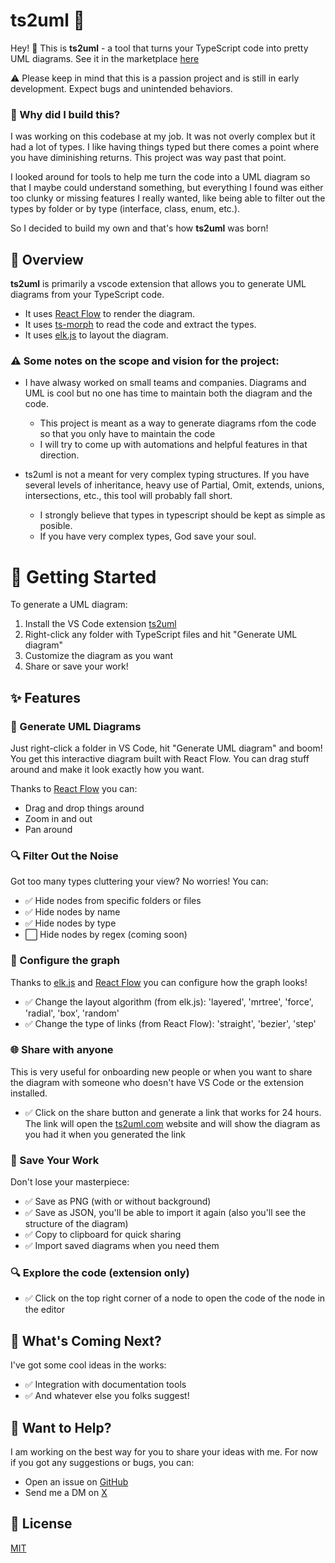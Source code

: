 # ts2uml 🎨

Hey! 👋 This is **ts2uml** - a tool that turns your TypeScript code into pretty UML diagrams. 
See it in the marketplace [here](https://marketplace.visualstudio.com/items?itemName=jvilarrasa.ts2uml)

⚠️ Please keep in mind that this is a passion project and is still in early development. Expect bugs and unintended behaviors.


### 🤔 Why did I build this?

I was working on this codebase at my job. It was not overly complex but it had a lot of types. I like having things typed but there comes a point where you have diminishing returns. This project was way past that point.

I looked around for tools to help me turn the code into a UML diagram so that I maybe could understand something, but everything I found was either too clunky or missing features I really wanted, like being able to filter out the types by folder or by type (interface, class, enum, etc.). 

So I decided to build my own and that's how **ts2uml** was born! 

## 📖 Overview

**ts2uml** is primarily a vscode extension that allows you to generate UML diagrams from your TypeScript code.
- It uses [React Flow](https://reactflow.dev/) to render the diagram.
- It uses [ts-morph](https://ts-morph.com/) to read the code and extract the types.
- It uses [elk.js](https://github.com/kieler/elkjs) to layout the diagram.

### ⚠️ Some notes on the scope and vision for the project:
- I have alwasy worked on small teams and companies. Diagrams and UML is cool but no one has time to maintain both the diagram and the code.
  - This project is meant as a way to generate diagrams rfom the code so that you only have to maintain the code
  - I will try to come up with automations and helpful features in that direction.

- ts2uml is not a meant for very complex typing structures. If you have several levels of inheritance, heavy use of Partial, Omit, extends, unions, intersections, etc., this tool will probably fall short.
  - I strongly believe that types in typescript should be kept as simple as posible.
  - If you have very complex types, God save your soul.

# 🚀 Getting Started
To generate a UML diagram:
1. Install the VS Code extension [ts2uml](https://marketplace.visualstudio.com/items?itemName=jvilarrasa.ts2uml)
2. Right-click any folder with TypeScript files and hit "Generate UML diagram"
3. Customize the diagram as you want
4. Share or save your work!

## ✨ Features

### 🎯 Generate UML Diagrams
Just right-click a folder in VS Code, hit "Generate UML diagram" and boom! You get this interactive diagram built with React Flow. You can drag stuff around and make it look exactly how you want.

Thanks to [React Flow](https://reactflow.dev/) you can:
  - Drag and drop things around
  - Zoom in and out
  - Pan around

### 🔍 Filter Out the Noise
Got too many types cluttering your view? No worries! You can:
- ✅ Hide nodes from specific folders or files
- ✅ Hide nodes by name
- ✅ Hide nodes by type
- ⬜ Hide nodes by regex (coming soon)

### 🎨 Configure the graph
Thanks to [elk.js](https://github.com/kieler/elkjs) and [React Flow](https://reactflow.dev/) you can configure how the graph looks!
- ✅ Change the layout algorithm (from elk.js): 'layered', 'mrtree', 'force', 'radial', 'box', 'random'
- ✅ Change the type of links (from React Flow): 'straight', 'bezier', 'step'

### 🌐 Share with anyone
This is very useful for onboarding new people or when you want to share the diagram with someone who doesn't have VS Code or the extension installed.
- ✅ Click on the share button and generate a link that works for 24 hours. The link will open the [ts2uml.com](https://ts2uml.com) website and will show the diagram as you had it when you generated the link

### 💾 Save Your Work
Don't lose your masterpiece:
- ✅ Save as PNG (with or without background)
- ✅ Save as JSON, you'll be able to import it again (also you'll see the structure of the diagram)
- ✅ Copy to clipboard for quick sharing
- ✅ Import saved diagrams when you need them

### 🔍 Explore the code (extension only)
- ✅ Click on the top right corner of a node to open the code of the node in the editor

## 👀 What's Coming Next?
I've got some cool ideas in the works:
- ✅ Integration with documentation tools
- ✅ And whatever else you folks suggest!

## 🤝 Want to Help?

I am working on the best way for you to share your ideas with me.
For now if you got any suggestions or bugs, you can:
- Open an issue on [GitHub](https://github.com/joanvilarrasa/ts2uml/issues)
- Send me a DM on [X](https://x.com/joan_vilarrasa)

## 📝 License

[MIT](LICENSE)